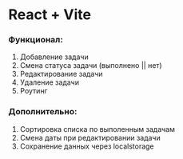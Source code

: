 # React + Vite

### Функционал:

1. Добавление задачи
2. Смена статуса задачи (выполнено || нет)
3. Редактирование задачи
4. Удаление задачи
5. Роутинг

### Дополнительно:

1. Сортировка списка по выполенным задачам
2. Смена даты при редактировании задачи
3. Сохранение данных через localstorage